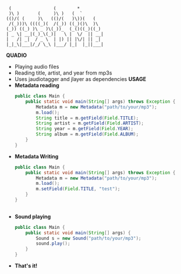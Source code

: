 ```
 (                (        *          
 )\ )       (     )\ )   (  `         
(()/( (     )\   (()/(   )\))(   (    
 /(_)))\ ((((_)(  /(_)) ((_)()\  )\   
(_)) ((_) )\ _ )\(_))_  (_()((_)((_)  
| _ \| __|(_)_\(_)|   \ |  \/  || __| 
|   /| _|  / _ \  | |) || |\/| || _|  
|_|_\|___|/_/ \_\ |___/ |_|  |_||___| 
```
**QUADIO**  
 - Playing audio files
 - Reading title, artist, and year from mp3s
 - Uses jaudiotagger and jlayer as dependencies
**USAGE**
 - **Metadata reading**
   ```java
   public class Main {
       public static void main(String[] args) throws Exception {
           Metadata m = new Metadata("path/to/your/mp3");
           m.load();
           String title = m.getField(Field.TITLE);
           String artist = m.getField(Field.ARTIST);
           String year = m.getField(Field.YEAR);
           String album = m.getField(Field.ALBUM);
       }
   }
 - **Metadata Writing**
   ```java
   public class Main {
       public static void main(String[] args) throws Exception {
           Metadata m = new Metadata("path/to/your/mp3");
           m.load();
           m.setField(Field.TITLE, "test");
       }
   }
     
 - **Sound playing**
   ```java
   public class Main {
       public static void main(String[] args) {
           Sound s = new Sound("path/to/your/mp3");
           sound.play();
       }
   }
 - **That's it!**
